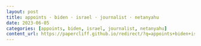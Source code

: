 ```yaml
---
layout: post
title: appoints · biden · israel · journalist · netanyahu
date: 2023-06-05
categories: [appoints, biden, israel, journalist, netanyahu]
content_url: https://papercliff.github.io/redirect/?q=appoints+biden+israel+journalist+netanyahu&tbs=cdr:1,cd_min:6/4/2023,cd_max:6/6/2023
---
```

